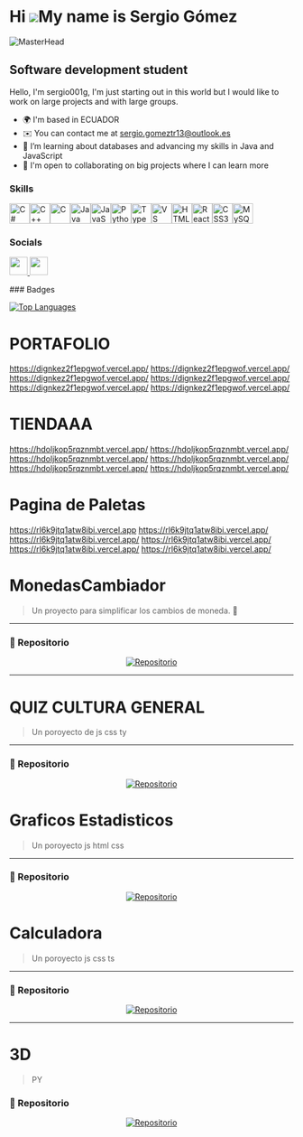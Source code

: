 Hi ![](https://user-images.githubusercontent.com/18350557/176309783-0785949b-9127-417c-8b55-ab5a4333674e.gif)My name is Sergio Gómez
====================================================================================================================================
![MasterHead](https://img.freepik.com/free-vector/smoking-area-neon-sign-cigarette-with-smoke-round-night-bright-advertisement_1262-11915.jpg?t=st=1734658986~exp=1734662586~hmac=52192c4bbbb6e9a044ccc090d97e9f19049a03b17144b2f66cbecc21f22f0bbe&w=740)

Software development student
----------------------------

Hello, I'm sergio001g, I'm just starting out in this world but I would like to work on large projects and with large groups.

* 🌍  I'm based in ECUADOR
* ✉️  You can contact me at [sergio.gomeztr13@outlook.es](mailto:sergio.gomeztr13@outlook.es)
* 🧠  I’m learning about databases and advancing my skills in Java and JavaScript
* 🤝  I'm open to collaborating on big projects where I can learn more

### Skills

<p align="left">
<a href="https://docs.microsoft.com/en-us/dotnet/csharp/" target="_blank" rel="noreferrer"><img src="https://raw.githubusercontent.com/danielcranney/readme-generator/main/public/icons/skills/csharp-colored.svg" width="36" height="36" alt="C#" /></a><a href="https://docs.microsoft.com/en-us/cpp/?view=msvc-170" target="_blank" rel="noreferrer"><img src="https://raw.githubusercontent.com/danielcranney/readme-generator/main/public/icons/skills/cplusplus-colored.svg" width="36" height="36" alt="C++" /></a><a href="https://docs.microsoft.com/en-us/cpp/?view=msvc-170" target="_blank" rel="noreferrer"><img src="https://raw.githubusercontent.com/danielcranney/readme-generator/main/public/icons/skills/c-colored.svg" width="36" height="36" alt="C" /></a><a href="https://www.oracle.com/java/" target="_blank" rel="noreferrer"><img src="https://raw.githubusercontent.com/danielcranney/readme-generator/main/public/icons/skills/java-colored.svg" width="36" height="36" alt="Java" /></a><a href="https://developer.mozilla.org/en-US/docs/Web/JavaScript" target="_blank" rel="noreferrer"><img src="https://raw.githubusercontent.com/danielcranney/readme-generator/main/public/icons/skills/javascript-colored.svg" width="36" height="36" alt="JavaScript" /></a><a href="https://www.python.org/" target="_blank" rel="noreferrer"><img src="https://raw.githubusercontent.com/danielcranney/readme-generator/main/public/icons/skills/python-colored.svg" width="36" height="36" alt="Python" /></a><a href="https://www.typescriptlang.org/" target="_blank" rel="noreferrer"><img src="https://raw.githubusercontent.com/danielcranney/readme-generator/main/public/icons/skills/typescript-colored.svg" width="36" height="36" alt="TypeScript" /></a><a href="https://code.visualstudio.com/" target="_blank" rel="noreferrer"><img src="https://raw.githubusercontent.com/danielcranney/readme-generator/main/public/icons/skills/visualstudiocode.svg" width="36" height="36" alt="VS Code" /></a><a href="https://developer.mozilla.org/en-US/docs/Glossary/HTML5" target="_blank" rel="noreferrer"><img src="https://raw.githubusercontent.com/danielcranney/readme-generator/main/public/icons/skills/html5-colored.svg" width="36" height="36" alt="HTML5" /></a><a href="https://reactjs.org/" target="_blank" rel="noreferrer"><img src="https://raw.githubusercontent.com/danielcranney/readme-generator/main/public/icons/skills/react-colored.svg" width="36" height="36" alt="React" /></a><a href="https://www.w3.org/TR/CSS/#css" target="_blank" rel="noreferrer"><img src="https://raw.githubusercontent.com/danielcranney/readme-generator/main/public/icons/skills/css3-colored.svg" width="36" height="36" alt="CSS3" /></a><a href="https://www.mysql.com/" target="_blank" rel="noreferrer"><img src="https://raw.githubusercontent.com/danielcranney/readme-generator/main/public/icons/skills/mysql-colored.svg" width="36" height="36" alt="MySQL" /></a>
</p>

### Socials

<p align="left"> <a href="https://www.github.com/sergio001g" target="_blank" rel="noreferrer"> <picture> <source media="(prefers-color-scheme: dark)" srcset="https://raw.githubusercontent.com/danielcranney/readme-generator/main/public/icons/socials/github-dark.svg" /> <source media="(prefers-color-scheme: light)" srcset="https://raw.githubusercontent.com/danielcranney/readme-generator/main/public/icons/socials/github.svg" /> <img src="https://raw.githubusercontent.com/danielcranney/readme-generator/main/public/icons/socials/github.svg" width="32" height="32" /> </picture> </a> <a href="http://www.instagram.com/gomezzzz__________" target="_blank" rel="noreferrer"> <picture> <source media="(prefers-color-scheme: dark)" srcset="https://raw.githubusercontent.com/danielcranney/readme-generator/main/public/icons/socials/instagram-dark.svg" /> <source media="(prefers-color-scheme: light)" srcset="https://raw.githubusercontent.com/danielcranney/readme-generator/main/public/icons/socials/instagram.svg" /> <img src="https://raw.githubusercontent.com/danielcranney/readme-generator/main/public/icons/socials/instagram.svg" width="32" height="32" /> </picture> </a></p>
### Badges

<a href="https://github.com/sergio001g" align="left"><img src="https://github-readme-stats.vercel.app/api/top-langs/?username=sergio001g&langs_count=10&title_color=0891b2&text_color=ffffff&icon_color=0891b2&bg_color=1c1917&hide_border=true&locale=en&custom_title=Top%20%Languages" alt="Top Languages" /></a>


# PORTAFOLIO 
https://dignkez2f1epgwof.vercel.app/
https://dignkez2f1epgwof.vercel.app/
https://dignkez2f1epgwof.vercel.app/
https://dignkez2f1epgwof.vercel.app/
https://dignkez2f1epgwof.vercel.app/
https://dignkez2f1epgwof.vercel.app/
# TIENDAAA
https://hdoljkop5rqznmbt.vercel.app/
https://hdoljkop5rqznmbt.vercel.app/
https://hdoljkop5rqznmbt.vercel.app/
https://hdoljkop5rqznmbt.vercel.app/
https://hdoljkop5rqznmbt.vercel.app/
https://hdoljkop5rqznmbt.vercel.app/
# Pagina de Paletas 
https://rl6k9jtq1atw8ibi.vercel.app
https://rl6k9jtq1atw8ibi.vercel.app/
https://rl6k9jtq1atw8ibi.vercel.app/
https://rl6k9jtq1atw8ibi.vercel.app/
https://rl6k9jtq1atw8ibi.vercel.app/
https://rl6k9jtq1atw8ibi.vercel.app/

# MonedasCambiador

> Un proyecto para simplificar los cambios de moneda. 💸

---

### 📂 Repositorio
<p align="center">
    <a href="https://github.com/sergio001g/MonedasCambiador">
        <img src="https://img.shields.io/badge/Repositorio-MonedasCambiador-blue?style=for-the-badge&logo=github" alt="Repositorio">
    </a>
</p>

---
# QUIZ CULTURA GENERAL
> Un poroyecto de js css ty


---



### 📂 Repositorio 
<p align="center">
    <a href="https://github.com/sergio001g/preguntas.CSS-JS-TS">
        <img src="https://img.shields.io/badge/Repositorio-preguntas TY,JS,CSS-blue?style=for-the-badge&logo=github" alt="Repositorio">
    </a>
</p>


# Graficos Estadisticos 
> Un poroyecto js html css


---



### 📂 Repositorio 
<p align="center">
    <a href="https://github.com/sergio001g/Graficos-estadisticos">
        <img src="https://img.shields.io/badge/Repositorio-Graficos Estadisticos-blue?style=for-the-badge&logo=github" alt="Repositorio">
    </a>
</p>


# Calculadora
> Un poroyecto js css ts


---



### 📂 Repositorio 
<p align="center">
    <a href="https://github.com/sergio001g/Calculadora-con-hoja-de-calculo-b-sico-">
        <img src="https://img.shields.io/badge/Repositorio-Calculadora-blue?style=for-the-badge&logo=github" alt="Repositorio">
    </a>
</p>

---

# 3D
> PY

### 📂 Repositorio 
<p align="center">
    <a href="https://github.com/sergio001g/3d">
        <img src="https://img.shields.io/badge/Repositorio-3D-blue?style=for-the-badge&logo=github" alt="Repositorio">
    </a>
</p>
